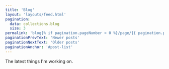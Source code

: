 ```yaml
---
title: 'Blog'
layout: 'layouts/feed.html'
pagination:
  data: collections.blog
  size: 3
permalink: 'blog{% if pagination.pageNumber > 0 %}/page/{{ pagination.pageNumber }}{% endif %}/index.html'
paginationPrevText: 'Newer posts'
paginationNextText: 'Older posts'
paginationAnchor: '#post-list'
---
```


The latest things I'm working on.